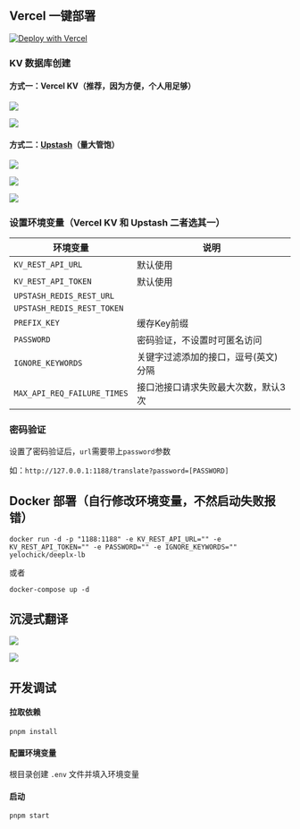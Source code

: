 ## Vercel 一键部署

[![Deploy with Vercel](https://vercel.com/button)](https://vercel.com/new/clone?repository-url=https%3A%2F%2Fgithub.com%2Ftojbk%2Fdeeplx-lb)

### KV 数据库创建

#### 方式一：Vercel KV（推荐，因为方便，个人用足够）

![](https://raw.githubusercontent.com/yelochick/deeplx-lb/main/img/vercel1.png)

![](https://raw.githubusercontent.com/yelochick/deeplx-lb/main/img/vercel2.png)

#### 方式二：[Upstash](https://upstash.com/)（量大管饱）

![](https://raw.githubusercontent.com/yelochick/deeplx-lb/main/img/upstash1.png)

![](https://raw.githubusercontent.com/yelochick/deeplx-lb/main/img/upstash2.png)

![](https://raw.githubusercontent.com/yelochick/deeplx-lb/main/img/upstash3.png)

### 设置环境变量（Vercel KV 和 Upstash 二者选其一）

| 环境变量                        | 说明                  |
|-----------------------------|---------------------|
| `KV_REST_API_URL`           | 默认使用                |
| `KV_REST_API_TOKEN`         | 默认使用                |
| `UPSTASH_REDIS_REST_URL`    |                     |
| `UPSTASH_REDIS_REST_TOKEN`  |                     |
| `PREFIX_KEY`                | 缓存Key前缀             |
| `PASSWORD`                  | 密码验证，不设置时可匿名访问      |
| `IGNORE_KEYWORDS`           | 关键字过滤添加的接口，逗号(英文)分隔 |
| `MAX_API_REQ_FAILURE_TIMES` | 接口池接口请求失败最大次数，默认3次  |

### 密码验证

设置了密码验证后，`url`需要带上`password`参数

如：`http://127.0.0.1:1188/translate?password=[PASSWORD]`

## Docker 部署（自行修改环境变量，不然启动失败报错）

```shell
docker run -d -p "1188:1188" -e KV_REST_API_URL="" -e KV_REST_API_TOKEN="" -e PASSWORD="" -e IGNORE_KEYWORDS="" yelochick/deeplx-lb
```

或者

```shell
docker-compose up -d
```

## 沉浸式翻译

![](https://raw.githubusercontent.com/yelochick/deeplx-lb/main/img/immersivetranslate1.png)

![](https://raw.githubusercontent.com/yelochick/deeplx-lb/main/img/immersivetranslate2.png)

## 开发调试

#### 拉取依赖

`pnpm install`

#### 配置环境变量

根目录创建 `.env` 文件并填入环境变量

#### 启动

`pnpm start`
